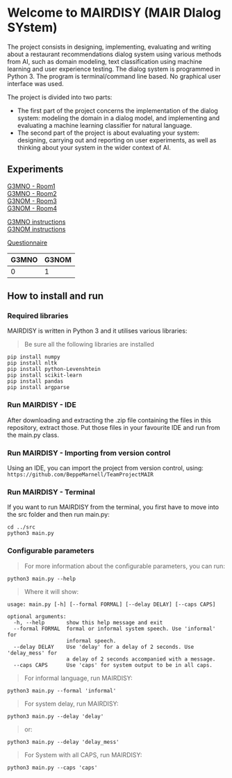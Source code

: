 # Welcome to MAIRDISY (MAIR DIalog SYstem)
The project consists in designing, implementing, evaluating and writing about a restaurant recommendations dialog system using various methods from AI, such as domain modeling, text classification using machine learning and user experience testing. The dialog system is programmed in Python 3. The program is terminal/command line based. No graphical user interface was used. 

The project is divided into two parts: 

- The first part of the project concerns the implementation of the dialog system: modeling the domain in a dialog model, and implementing and evaluating a machine learning classifier for natural language. 
- The second part of the project is about evaluating your system: designing, carrying out and reporting on user experiments, as well as thinking about your system in the wider context of AI.

## Experiments
[G3MNO - Room1](https://repl.it/join/gcbxsezr-beppemarnell)<br />
[G3MNO - Room2](https://repl.it/join/cmuzflxb-beppemarnell)<br />
[G3NOM - Room3](https://repl.it/join/byhmlzuo-beppemarnell)<br />
[G3NOM - Room4](https://repl.it/join/wfowtzea-beppemarnell)<br />

[G3MNO instructions](G3MNO.pdf) <br />
[G3NOM instructions](G3NOM.pdf) <br />

[Questionnaire](https://forms.gle/dGJscYppe7djqxJc6)<br />

| G3MNO | G3NOM |
|-------|-------|
| 0     | 1     |

## How to install and run
### Required libraries
MAIRDISY is written in Python 3 and it utilises various libraries:
> Be sure all the following libraries are installed

```shell
pip install numpy
pip install nltk
pip install python-Levenshtein
pip install scikit-learn
pip install pandas
pip install argparse
```
### Run MAIRDISY - IDE
After downloading and extracting the .zip file containing the files in this repository, 
extract those. Put those files in your favourite IDE and run from the main.py class.

### Run MAIRDISY - Importing from version control
Using an IDE, you can import the project from version control, using: `https://github.com/BeppeMarnell/TeamProjectMAIR`

### Run MAIRDISY - Terminal
If you want to run MAIRDISY from the terminal, you first have to move into the src folder and then run main.py:
```shell
cd ../src
python3 main.py
```

### Configurable parameters
> For more information about the configurable parameters, you can run:
```shell
python3 main.py --help
```
> Where it will show:
```
usage: main.py [-h] [--formal FORMAL] [--delay DELAY] [--caps CAPS]

optional arguments:
  -h, --help       show this help message and exit
  --formal FORMAL  formal or informal system speech. Use 'informal' for
                   informal speech.
  --delay DELAY    Use 'delay' for a delay of 2 seconds. Use 'delay_mess' for
                   a delay of 2 seconds accompanied with a message.
  --caps CAPS      Use 'caps' for system output to be in all caps.
```

> For informal language, run MAIRDISY: 
```shell
python3 main.py --formal 'informal'
```

> For system delay, run MAIRDISY:
```shell
python3 main.py --delay 'delay'
```

> or:
```shell
python3 main.py --delay 'delay_mess'
```

> For System with all CAPS, run MAIRDISY:
```shell
python3 main.py --caps 'caps'
```

<!-- # Transition diagram:
![Image of Yaktocat](diagram.jpg) -->
